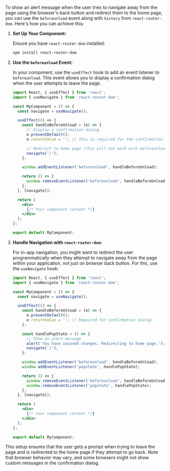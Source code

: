 To show an alert message when the user tries to navigate away from the page using the browser's back button and redirect them to the home page, you can use the `beforeunload` event along with `history` from `react-router-dom`. Here's how you can achieve this:

1. **Set Up Your Component:**

   Ensure you have `react-router-dom` installed:

   ```bash
   npm install react-router-dom
   ```

2. **Use the `beforeunload` Event:**

   In your component, use the `useEffect` hook to add an event listener to `beforeunload`. This event allows you to display a confirmation dialog when the user attempts to leave the page.

   ```jsx
   import React, { useEffect } from 'react';
   import { useNavigate } from 'react-router-dom';

   const MyComponent = () => {
     const navigate = useNavigate();

     useEffect(() => {
       const handleBeforeUnload = (e) => {
         // Display a confirmation dialog
         e.preventDefault();
         e.returnValue = ''; // This is required for the confirmation dialog to show in some browsers

         // Redirect to home page (this will not work with beforeunload, so use this for other navigations)
         navigate('/');
       };

       window.addEventListener('beforeunload', handleBeforeUnload);

       return () => {
         window.removeEventListener('beforeunload', handleBeforeUnload);
       };
     }, [navigate]);

     return (
       <div>
         {/* Your component content */}
       </div>
     );
   };

   export default MyComponent;
   ```

3. **Handle Navigation with `react-router-dom`:**

   For in-app navigation, you might want to redirect the user programmatically when they attempt to navigate away from the page within your application, not just on browser back button. For this, use the `useNavigate` hook:

   ```jsx
   import React, { useEffect } from 'react';
   import { useNavigate } from 'react-router-dom';

   const MyComponent = () => {
     const navigate = useNavigate();

     useEffect(() => {
       const handleBeforeUnload = (e) => {
         e.preventDefault();
         e.returnValue = ''; // Required for confirmation dialog
       };

       const handlePopState = () => {
         // Show an alert message
         alert('You have unsaved changes. Redirecting to home page.');
         navigate('/');
       };

       window.addEventListener('beforeunload', handleBeforeUnload);
       window.addEventListener('popstate', handlePopState);

       return () => {
         window.removeEventListener('beforeunload', handleBeforeUnload);
         window.removeEventListener('popstate', handlePopState);
       };
     }, [navigate]);

     return (
       <div>
         {/* Your component content */}
       </div>
     );
   };

   export default MyComponent;
   ```

This setup ensures that the user gets a prompt when trying to leave the page and is redirected to the home page if they attempt to go back. Note that browser behavior may vary, and some browsers might not show custom messages in the confirmation dialog.